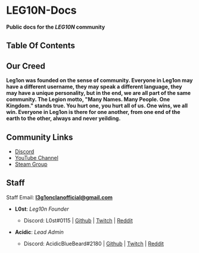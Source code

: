 # LEG10N-Docs
**Public docs for the *LEG10N* community**

## Table Of Contents

## Our Creed
**Leg1on was founded on the sense of community. Everyone in Leg1on may have a different username, they may speak a different language, they may have a unique personality, but in the end, we are all part of the same community. The Legion motto, "Many Names. Many People. One Kingdom." stands true. You hurt one, you hurt all of us. One wins, we all win. Everyone in Leg1on is there for one another, from one end of the earth to the other, always and never yeilding.**
## Community Links
* [Discord](https://discord.gg/tPDraSc)
* [YouTube Channel](https://www.youtube.com/channel/UC4D5RT4d-wTSirlfUq0i6nQ)
* [Steam Group](http://steamcommunity.com/groups/leg1onsteam)

## Staff
Staff Email: **l3g1onclanofficial@gmail.com**

* **L0st**: *Leg10n Founder*
   * Discord: L0st#0115
 | [Github](https://github.com/L0styB0y)
 | [Twitch](https://www.twitch.tv/leg10n_l0st/)
 | [Reddit](https://www.reddit.com/user/l0stH0rizon/)

* **Acidic**: *Lead Admin* 
   * Discord: AcidicBlueBeard#2180
 | [Github](https://github.com/AcidicBlueBeard)
 | [Twitch](https://www.twitch.tv/acidicbluebeard)
 | [Reddit](https://www.reddit.com/user/AksidBeard)
